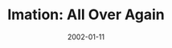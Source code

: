 ---
mission_id: imation2
slug: "imation-all-over-again"
editorsChoice:
title: "Imation: All Over Again"
authors: 
    - "Palmer"
date: 2002-01-11
filename: "/missions/imation2.zip"
description: "Well the reason you are back is because you grabbed the wrong data tape. The empire has also moved the data tape to a new location, there are new rooms and more traps."
cover:
levelReplaced:	SECBASE
difficulty: no
bm:	no
fme: no
wax: no
three_do: no
voc: no
gmd: no
vue: no
lfd: no
base: "New level from scratch" 
editors: "WDFUSE 2.00"

---